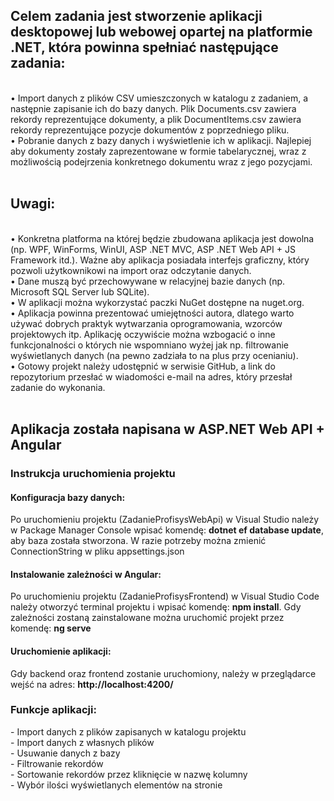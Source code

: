 <h2>Celem zadania jest stworzenie aplikacji desktopowej lub webowej opartej na platformie .NET, która
powinna spełniać następujące zadania:</h2><br>
• Import danych z plików CSV umieszczonych w katalogu z zadaniem, a następnie zapisanie ich
do bazy danych. Plik Documents.csv zawiera rekordy reprezentujące dokumenty, a plik
DocumentItems.csv zawiera rekordy reprezentujące pozycje dokumentów z poprzedniego
pliku.<br>
• Pobranie danych z bazy danych i wyświetlenie ich w aplikacji. Najlepiej aby dokumenty zostały
zaprezentowane w formie tabelarycznej, wraz z możliwością podejrzenia konkretnego
dokumentu wraz z jego pozycjami. <br> <br>
<h2>Uwagi:</h2><br>
• Konkretna platforma na której będzie zbudowana aplikacja jest dowolna (np. WPF, WinForms,
WinUI, ASP .NET MVC, ASP .NET Web API + JS Framework itd.). Ważne aby aplikacja
posiadała interfejs graficzny, który pozwoli użytkownikowi na import oraz odczytanie danych.<br>
• Dane muszą być przechowywane w relacyjnej bazie danych (np. Microsoft SQL Server lub
SQLite).<br>
• W aplikacji można wykorzystać paczki NuGet dostępne na nuget.org.<br>
• Aplikacja powinna prezentować umiejętności autora, dlatego warto używać dobrych praktyk
wytwarzania oprogramowania, wzorców projektowych itp. Aplikację oczywiście można
wzbogacić o inne funkcjonalności o których nie wspomniano wyżej jak np. filtrowanie
wyświetlanych danych (na pewno zadziała to na plus przy ocenianiu).<br>
• Gotowy projekt należy udostępnić w serwisie GitHub, a link do repozytorium przesłać w
wiadomości e-mail na adres, który przesłał zadanie do wykonania.<br><br>

<h2>Aplikacja została napisana w ASP.NET Web API + Angular</h2>
<h3>Instrukcja uruchomienia projektu</h3>
<h4>Konfiguracja bazy danych:</h4>
Po uruchomieniu projektu (ZadanieProfisysWebApi) w Visual Studio należy w Package Manager Console wpisać komendę: <b>dotnet ef database update</b>, aby baza została stworzona. W razie potrzeby można zmienić ConnectionString w pliku appsettings.json <br>
<h4>Instalowanie zależności w Angular:</h4>
Po uruchomieniu projektu (ZadanieProfisysFrontend) w Visual Studio Code należy otworzyć terminal projektu i wpisać komendę: <b>npm install</b>. Gdy zależności zostaną zainstalowane można uruchomić projekt przez komendę: <b>ng serve</b><br>
<h4>Uruchomienie aplikacji:</h4>
Gdy backend oraz frontend zostanie uruchomiony, należy w przeglądarce wejść na adres: <b>http://localhost:4200/</b>

<h3>Funkcje aplikacji:</h3>
- Import danych z plików zapisanych w katalogu projektu<br>
- Import danych z własnych plików<br>
- Usuwanie danych z bazy<br>
- Filtrowanie rekordów<br>
- Sortowanie rekordów przez kliknięcie w nazwę kolumny<br>
- Wybór ilości wyświetlanych elementów na stronie<br>
